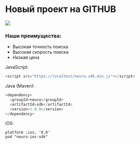 # Новый проект на GITHUB

![](https://netology-code.github.io/git-homeworks/introduction/assets/logo.png)

### Наши преимущества:

* Высокая точность поиска
* Высокая скорость поиска
* Низкая цена

JavaScript:
```js script
<script src="https://localhost/neuro.sdk.min.js"></script>
```

Java (Maven):
```java
<dependency>
  <groupId>neuro</groupId>
  <artifactId>sdk</artifactId>
  <version>1.0.0</version>
</dependency>
```

iOS:
```Podfile
platform :ios, '8.0'
pod "neuro-ios-sdk"
```

